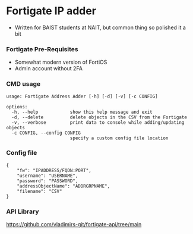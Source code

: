 # Fortigate IP adder
- Written for BAIST students at NAIT, but common thing so polished it a bit

### Fortigate Pre-Requisites
- Somewhat modern version of FortiOS
- Admin account without 2FA

### CMD usage
```
usage: Fortigate Address Adder [-h] [-d] [-v] [-c CONFIG]

options:
  -h, --help            show this help message and exit
  -d, --delete          delete objects in the CSV from the Fortigate
  -v, --verbose         print data to console while adding/updating objects
  -c CONFIG, --config CONFIG
                        specify a custom config file location
```

### Config file
```
{
    "fw": "IPADDRESS/FQDN:PORT", 
    "username": "USERNAME", 
    "password": "PASSWORD", 
    "addressObjectName": "ADDRGRPNAME",
    "filename": "CSV"
}
```

### API Library

https://github.com/vladimirs-git/fortigate-api/tree/main



